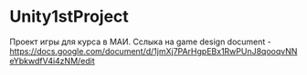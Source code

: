 # Unity1stProject
 
Проект игры для курса в МАИ. 
Сслыка на game design document - https://docs.google.com/document/d/1jmXj7PArHgpEBx1RwPUnJ8qooqvNNeYbkwdfV4i4zNM/edit




